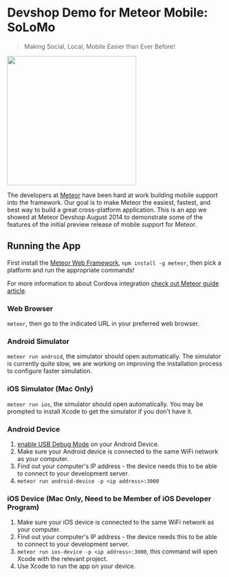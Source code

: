 Devshop Demo for Meteor Mobile: SoLoMo
======================================

> Making Social, Local, Mobile Easier than Ever Before!

<img src="screenshot.jpg" width="300" />

The developers at [Meteor](https://www.meteor.com/) have been hard at work building mobile support into the framework. Our goal is to make Meteor the easiest, fastest, and best way to build a great cross-platform application. This is an app we showed at Meteor Devshop August 2014 to demonstrate some of the features of the initial preview release of mobile support for Meteor.

## Running the App

First install the [Meteor Web Framework](https://www.meteor.com/), `npm install -g meteor`, then pick a platform and run the appropriate commands!

For more information to about Cordova integration [check out Meteor guide article](https://guide.meteor.com/cordova.html).

### Web Browser

`meteor`, then go to the indicated URL in your preferred web browser.

### Android Simulator

`meteor run android`, the simulator should open automatically. The simulator is currently quite slow, we are working on improving the installation process to configure faster simulation.

### iOS Simulator (Mac Only)

`meteor run ios`, the simulator should open automatically. You may be prompted to install Xcode to get the simulator if you don't have it.

### Android Device

1. [enable USB Debug Mode](http://developer.android.com/tools/device.html#developer-device-options) on your Android Device.
2. Make sure your Android device is connected to the same WiFi network as your computer.
3. Find out your computer's IP address - the device needs this to be able to connect to your development server.
4. `meteor run android-device -p <ip address>:3000`

### iOS Device (Mac Only, Need to be Member of iOS Developer Program)

1. Make sure your iOS device is connected to the same WiFi network as your computer.
2. Find out your computer's IP address - the device needs this to be able to connect to your development server.
3. `meteor run ios-device -p <ip address>:3000`, this command will open Xcode with the relevant project.
4. Use Xcode to run the app on your device.
